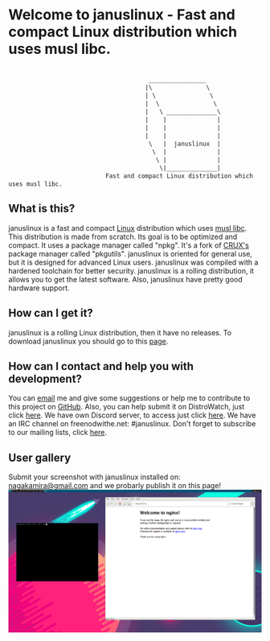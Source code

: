 # Welcome to januslinux - Fast and compact Linux distribution which uses musl libc.
```

                                       ________________
                                      |\               \
                                      | \               \
                                      |  \               \
                                      |   \ ______________\
                                      |    |              |
                                      |    |              |
                                      |    |              |
                                       \   |  januslinux  |
                                        \  |              |
                                         \ |              |
                                          \|______________|
                           Fast and compact Linux distribution which uses musl libc.
```


## What is this?
januslinux is a fast and compact [Linux](https://www.kernel.org/) distribution which uses [musl libc](http://www.musl-libc.org/). This distribution is made from scratch. Its goal is to be optimized and compact. It uses a package manager called "npkg". It's a fork of [CRUX's](https://crux.nu/) package manager called "pkgutils". januslinux is oriented for general use, but it is designed for advanced Linux users. januslinux was compiled with a hardened toolchain for better security. januslinux is a rolling distribution, it allows you to get the latest software. Also, januslinux have pretty good hardware support.


## How can I get it?
januslinux is a rolling Linux distribution, then it have no releases. To download januslinux you should go to this [page](https://github.com/JanusLinux/janus/releases).


## How can I contact and help you with development?

You can [email](mailto:nagakamira@gmail.com) me and give some suggestions or help me to contribute to this project on [GitHub](https://github.com/JanusLinux/janus). Also, you can help submit it on DistroWatch, just click [here](http://distrowatch.org/dwres.php?waitingdistro=444&resource=links#new). We have own Discord server, to access just click [here](https://discord.gg/a329dDz). We have an IRC channel on freenodwithe.net: #januslinux. Don't forget to subscribe to our mailing lists, click [here](https://www.freelists.org/list/januslinux).

## User gallery
Submit your screenshot with januslinux installed on: nagakamira@gmail.com and we probarly publish it on this page!
![screenshot from protonesso](/doc/protonesso.png)
